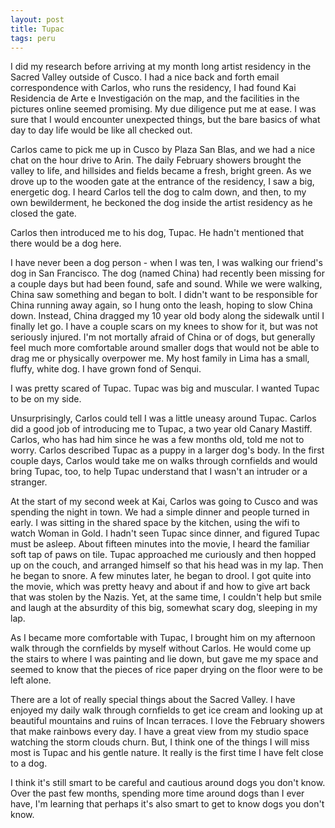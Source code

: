 ```yaml
---
layout: post
title: Tupac
tags: peru
---
```

I did my research before arriving at my month long artist residency in the Sacred Valley outside of Cusco. I had a nice back and forth email correspondence with Carlos, who runs the residency, I had found Kai Residencia de Arte e Investigación on the map, and the facilities in the pictures online seemed promising. My due diligence put me at ease. I was sure that I would encounter unexpected things, but the bare basics of what day to day life would be like all checked out.

Carlos came to pick me up in Cusco by Plaza San Blas, and we had a nice chat on the hour drive to Arin. The daily February showers brought the valley to life, and hillsides and fields became a fresh, bright green. As we drove up to the wooden gate at the entrance of the residency, I saw a big, energetic dog. I heard Carlos tell the dog to calm down, and then, to my own bewilderment, he beckoned the dog inside the artist residency as he closed the gate.

Carlos then introduced me to his dog, Tupac. He hadn't mentioned that there would be a dog here.

I have never been a dog person - when I was ten, I was walking our friend's dog in San Francisco. The dog (named China) had recently been missing for a couple days but had been found, safe and sound. While we were walking, China saw something and began to bolt. I didn't want to be responsible for China running away again, so I hung onto the leash, hoping to slow China down. Instead, China dragged my 10 year old body along the sidewalk until I finally let go. I have a couple scars on my knees to show for it, but was not seriously injured. I'm not mortally afraid of China or of dogs, but generally feel much more comfortable around smaller dogs that would not be able to drag me or physically overpower me. My host family in Lima has a small, fluffy, white dog. I have grown fond of Senqui.

I was pretty scared of Tupac. Tupac was big and muscular. I wanted Tupac to be on my side. 

Unsurprisingly, Carlos could tell I was a little uneasy around Tupac. Carlos did a good job of introducing me to Tupac, a two year old Canary Mastiff. Carlos, who has had him since he was a few months old, told me not to worry. Carlos described Tupac as a puppy in a larger dog's body. In the first couple days, Carlos would take me on walks through cornfields and would bring Tupac, too, to help Tupac understand that I wasn't an intruder or a stranger. 

At the start of my second week at Kai, Carlos was going to Cusco and was spending the night in town. We had a simple dinner and people turned in early. I was sitting in the shared space by the kitchen, using the wifi to watch Woman in Gold. I hadn't seen Tupac since dinner, and figured Tupac must be asleep. About fifteen minutes into the movie, I heard the familiar soft tap of paws on tile. Tupac approached me curiously and then hopped up on the couch, and arranged himself so that his head was in my lap. Then he began to snore. A few minutes later, he began to drool.
I got quite into the movie, which was pretty heavy and about if and how to give art back that was stolen by the Nazis. Yet, at the same time, I couldn't help but smile and laugh at the absurdity of this big, somewhat scary dog, sleeping in my lap. 

As I became more comfortable with Tupac, I brought him on my afternoon walk through the cornfields by myself without Carlos. He would come up the stairs to where I was painting and lie down, but gave me my space and seemed to know that the pieces of rice paper drying on the floor were to be left alone.

There are a lot of really special things about the Sacred Valley. I have enjoyed my daily walk through cornfields to get ice cream and looking up at beautiful mountains and ruins of Incan terraces. I love the February showers that make rainbows every day. I have a great view from my studio space watching the storm clouds churn. But, I think one of the things I will miss most is Tupac and his gentle nature. It really is the first time I have felt close to a dog. 

I think it's still smart to be careful and cautious around dogs you don't know. Over the past few months, spending more time around dogs than I ever have, I'm learning that perhaps it's also smart to get to know dogs you don't know.

